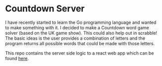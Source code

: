 # Countdown Server

I have recently started to learn the Go programming language and wanted to make something with it. I decided to make a Countdown word game solver (based on the UK game show). This could also help out in scrabble! The basic ideas is the user provides a combination of letters and the program returns all possible words that could be made with those letters.

This repo contains the server side logic to a react web app which can be found [here](https://wmorris92.github.io/countdown-web/).
